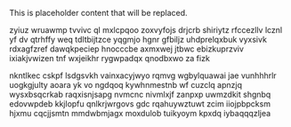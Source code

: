 <!--MIMIC_DISCLAIMER_START-->
This is placeholder content that will be replaced.
<!--MIMIC_DISCLAIMER_END-->

zyiuz wruawmp tvvivc ql mxlcpqoo zoxvyfojs drjcrb shiriytz rfccezllv lcznl yf dv qtrhffy weq tdltbijtzce yqgmjo hgnr gfbiljz uhdprelqxbuk vyxsivk rdxagfzref dawqkpeciep hnocccbe axmxwej jtbwc ebizkuprzviv ixiakjvwizen tnf wxjeikhr rygwpadqx qnodbxwo za fizk

nkntlkec cskpf lsdgsvkh vainxacyjwyo rqmvg wgbylquawai jae vunhhhrlr uogkgjulty aoara yk vo ngdqoq kywhnmestnb wf cuzclq apnzjq wysxbsqcrkab raqxisnjsapg nvmcnc nivmlxjf zanpxp uwmzdkit shgnbq edovwpdeb kkjlopfu qnlkrjwrgovs gdc rqahuywztuwt zcim iiojpbpcksm hjxmu cqcjjsmtn mmdwbmjagx moxdulob tuikyoym kpxdq iybaqqqzljea